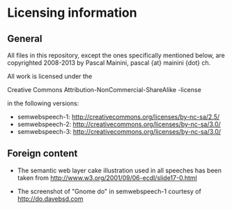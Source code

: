 Licensing information
=====================

General
-------

All files in this repository, except the ones specifically mentioned below, 
are copyrighted 2008-2013 by Pascal Mainini, pascal {at} mainini {dot} ch.

All work is licensed under the

Creative Commons Attribution-NonCommercial-ShareAlike -license

in the following versions:

* semwebspeech-1: <http://creativecommons.org/licenses/by-nc-sa/2.5/>
* semwebspeech-2: <http://creativecommons.org/licenses/by-nc-sa/3.0/>
* semwebspeech-3: <http://creativecommons.org/licenses/by-nc-sa/3.0/>

Foreign content
---------------

* The semantic web layer cake illustration used in all speeches has been taken from
  <http://www.w3.org/2001/09/06-ecdl/slide17-0.html>

* The screenshot of "Gnome do" in semwebspeech-1 courtesy of <http://do.davebsd.com>

